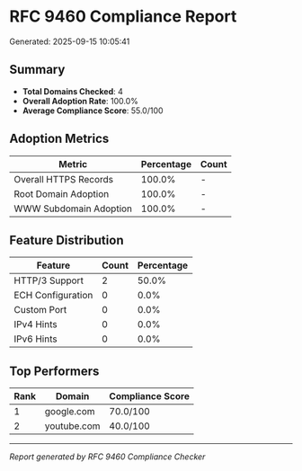 # RFC 9460 Compliance Report

Generated: 2025-09-15 10:05:41

## Summary

- **Total Domains Checked**: 4
- **Overall Adoption Rate**: 100.0%
- **Average Compliance Score**: 55.0/100

## Adoption Metrics

| Metric | Percentage | Count |
|--------|------------|-------|
| Overall HTTPS Records | 100.0% | - |
| Root Domain Adoption | 100.0% | - |
| WWW Subdomain Adoption | 100.0% | - |

## Feature Distribution

| Feature | Count | Percentage |
|---------|-------|------------|
| HTTP/3 Support | 2 | 50.0% |
| ECH Configuration | 0 | 0.0% |
| Custom Port | 0 | 0.0% |
| IPv4 Hints | 0 | 0.0% |
| IPv6 Hints | 0 | 0.0% |

## Top Performers

| Rank | Domain | Compliance Score |
|------|--------|------------------|
| 1 | google.com | 70.0/100 |
| 2 | youtube.com | 40.0/100 |

---
*Report generated by RFC 9460 Compliance Checker*
